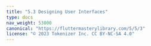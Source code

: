 ```yaml
---
title: "5.3 Designing User Interfaces"
type: docs
nav_weight: 53000
canonical: "https://fluttermasterylibrary.com/5/5/3"
license: "© 2023 Tokenizer Inc. CC BY-NC-SA 4.0"
---
```


